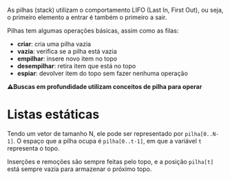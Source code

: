 As pilhas (stack) utilizam o comportamento LIFO (Last In, First Out), ou seja, o primeiro elemento a entrar é também o primeiro a sair.

Pilhas tem algumas operações básicas, assim como as filas:
- **criar**: cria uma pilha vazia
- **vazia**: verifica se a pilha está vazia
- **empilhar**: insere novo item no topo
- **desempilhar**: retira item que está no topo
- **espiar**: devolver item do topo sem fazer nenhuma operação

**⚠️Buscas em profundidade utilizam conceitos de pilha para operar**

# Listas estáticas
Tendo um vetor de tamanho N, ele pode ser representado por `pilha[0..N-1]`. O espaço que a pilha ocupa é `pilha[0..t-1]`, em que a variável `t` representa o topo.

Inserções e remoções são sempre feitas pelo topo, e a posição `pilha[t]` está sempre vazia para armazenar o próximo topo.

